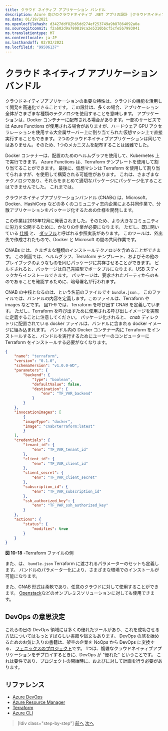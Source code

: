 ```yaml
---
title: クラウド ネイティブ アプリケーション バンドル
description: Azure 向けのクラウドネイティブ .NET アプリの設計 |クラウドネイティブアプリケーションバンドル
ms.date: 01/19/2021
ms.openlocfilehash: d3427ddf82b65dd274ef253749a9b87864092a0a
ms.sourcegitcommit: f2ab02d9a780819ca2e5310bbcf5cfe5b7993041
ms.translationtype: MT
ms.contentlocale: ja-JP
ms.lasthandoff: 02/03/2021
ms.locfileid: "99506137"
---
```

# <a name="cloud-native-application-bundles"></a>クラウド ネイティブ アプリケーション バンドル

クラウドネイティブアプリケーションの重要な特性は、クラウドの機能を活用して開発を高速化できることです。 この設計は、多くの場合、アプリケーション全体がさまざまな種類のテクノロジを使用することを意味します。 アプリケーションは、Docker コンテナーに配布される場合があります。一部のサービスでは Azure Functions が使用される場合がありますが、ハードウェア GPU アクセラレーションを使用する大金属サーバー上に割り当てられた仮想マシン上で直接実行することもできます。 2つのクラウドネイティブアプリケーションは同じではありません。そのため、1つのメカニズムを配布することは困難でした。

Docker コンテナーは、配置のためのヘルムグラフを使用して、Kubernetes 上で実行できます。 Azure Functions は、Terraform テンプレートを使用して割り当てることができます。 最後に、仮想マシンは Terraform を使用して割り当てられますが、を使用して構築される可能性があります。 これは、さまざまなテクノロジであり、それらをまとめて適切なパッケージにパッケージ化することはできませんでした。 これまでは。

クラウドネイティブアプリケーションバンドル (CNABs) は、Microsoft、Docker、HashiCorp などの多くのコミュニティ志向企業による共同作業で、分散アプリケーションをパッケージ化するための仕様を開発します。

この作業は2018年12月に発表されました。そのため、より大きなコミュニティに労力を公開するために、かなりの作業が必要になります。 ただし、既に開いている [仕様](https://github.com/deislabs/cnab-spec) と、 [ダッフル](https://duffle.sh/)と呼ばれる参照実装があります。 このツールは、外出先で作成されたもので、Docker と Microsoft の間の共同作業です。

CNABs には、さまざまな種類のインストールテクノロジを含めることができます。 この側面では、ヘルムグラフ、Terraform テンプレート、およびその他のプレイブックのようなものを同じパッケージに共存させることができます。 ビルドされると、パッケージは自己完結型でポータブルになります。USB スティックからインストールできます。  パッケージは、要求されたパーティからのものであることを確認するために、暗号署名が行われます。

CNAB の中核となるのは、という名前のファイルです `bundle.json` 。 このファイルでは、バンドルの内容を定義します。このファイルは、Terraform や images などです。 図11-9 では、Terraform を呼び出す CNAB を定義しています。 ただし、Terraform を呼び出すために使用される呼び出しイメージを実際に定義することに注意してください。 パッケージ化されると、 *cnab* ディレクトリに配置されている docker ファイルは、バンドルに含まれる docker イメージに組み込まれます。 バンドル内の Docker コンテナー内に Terraform をインストールすると、バンドルを実行するためにユーザーのコンピューターに Terraform をインストールする必要がなくなります。

```json
{
    "name": "terraform",
    "version": "0.1.0",
    "schemaVersion": "v1.0.0-WD",
    "parameters": {
        "backend": {
            "type": "boolean",
            "defaultValue": false,
            "destination": {
                "env": "TF_VAR_backend"
            }
        }
    },
    "invocationImages": [
        {
        "imageType": "docker",
        "image": "cnab/terraform:latest"
        }
    ],
    "credentials": {
        "tenant_id": {
            "env": "TF_VAR_tenant_id"
        },
        "client_id": {
            "env": "TF_VAR_client_id"
        },
        "client_secret": {
            "env": "TF_VAR_client_secret"
        },
        "subscription_id": {
            "env": "TF_VAR_subscription_id"
        },
        "ssh_authorized_key": {
            "env": "TF_VAR_ssh_authorized_key"
        }
    },
    "actions": {
        "status": {
            "modifies": true
        }
    }
}
```

**図 10-18** -Terraform ファイルの例

また、は、 `bundle.json` Terraform に渡されるパラメーターのセットも定義します。 バンドルのパラメーター化により、さまざまな環境でのインストールが可能になります。

また、CNAB 形式は柔軟であり、任意のクラウドに対して使用することができます。 [Openstack](https://www.openstack.org/)などのオンプレミスソリューションに対しても使用できます。

## <a name="devops-decisions"></a>DevOps の意思決定

これらの日の DevOps 領域には多くの優れたツールがあり、これを成功させる方法についてはもっとすばらしい書籍や論文もあります。 DevOps の旅を始めるためのお気に入りの書籍は、架空の企業を NoOps から DevOps に変換する、 [フェニックスのプロジェクト](https://www.oreilly.com/library/view/the-phoenix-project/9781457191350/)です。 1つは、複雑なクラウドネイティブアプリケーションをデプロイするときに、DevOps が "優れた" ということです。 これは要件であり、プロジェクトの開始時に、およびに対して計画を行う必要があります。

## <a name="references"></a>リファレンス

- [Azure DevOps](https://azure.microsoft.com/services/devops/)
- [Azure Resource Manager](/azure/azure-resource-manager/management/overview)
- [Terraform](https://www.terraform.io/)
- [Azure CLI](/cli/azure/)

>[!div class="step-by-step"]
>[前へ](infrastructure-as-code.md)
>[次へ](summary.md)
